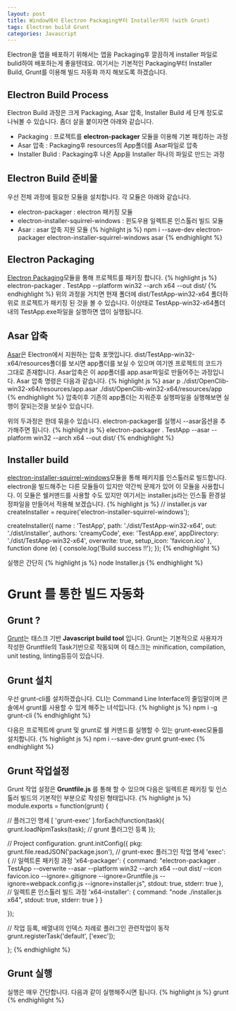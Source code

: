 ```yaml
---
layout: post
title: Window에서 Electron Packaging부터 Installer까지 (with Grunt)
tags: Electron build Grunt
categories: Javascript
---
```

Electron을 앱을 배포하기 위해서는 앱을 Packaging후 깔끔하게 installer 파일로 bulid하여 배포하는게 좋을텐데요. 여기서는 기본적인 Packaging부터 Installer Build, Grunt를 이용해 빌드 자동화 까지 해보도록 하겠습니다.

## Electron Build Process
Electron Build 과정은 크게 Packaging, Asar 압축, Installer Build 세 단계 정도로 나눠볼 수 있습니다. 좀더 살을 붙이자면 아래와 같습니다.
* Packaging : 프로젝트를 **electron-packager** 모듈을 이용해 기본 패킹하는 과정
* Asar 압축 : Packaging후 resources의 App폴더를 Asar파일로 압축
* Installer Bulid : Packaging후 나온 App을 Installer 하나의 파일로 만드는 과정

## Electron Build 준비물
우선 전체 과정에 필요한 모듈을 설치합니다. 각 모듈은 아래와 같습니다.
* electron-packager : electron 패키징 모듈
* electron-installer-squirrel-windows : 윈도우용 일렉트론 인스톨러 빌드 모듈
* Asar : asar 압축 지원 모듈
{% highlight js %}
  npm i --save-dev electron-packager electron-installer-squirrel-windows asar
{% endhighlight %}

## Electron Packaging
[Electron Packaging](https://github.com/electron-userland/electron-packager)모듈을 통해 프로젝트를 패키징 합니다.
{% highlight js %}
electron-packager . TestApp --platform win32 --arch x64 --out dist/
{% endhighlight %}
위의 과정을 거치면 현재 폴더에 dist/TestApp-win32-x64 폴더하위로 프로젝트가 패키징 된 것을 볼 수 있습니다. 이상태로 TestApp-win32-x64폴더내의 TestApp.exe파일을 실행하면 앱이 실행됩니다.

## Asar 압축
[Asar](https://github.com/electron/asar)은 Electron에서 지원하는 압축 포맷입니다. dist/TestApp-win32-x64/resources폴더를 보시면 app폴더를 보실 수 있으며 여기엔 프로젝트의 코드가 그대로 존재합니다. Asar압축은 이 app폴더를 app.asar파일로 만들어주는 과정입니다.
Asar 압축 명령은 다음과 같습니다.
{% highlight js %}
asar p ./dist/OpenClib-win32-x64/resources/app.asar ./dist/OpenClib-win32-x64/resources/app
{% endhighlight %}
압축이후 기존의 app폴더는 지워준후 실행파일을 실행해보면 실행이 잘되는것을 보실수 있습니다.

위의 두과정은 한데 묶을수 있습니다. electron-packager를 실행시 --asar옵션을 추가해주면 됩니다.
{% highlight js %}
electron-packager . TestApp --asar --platform win32 --arch x64 --out dist/
{% endhighlight %}

## Installer build
[electron-installer-squirrel-windows](https://www.npmjs.com/package/electron-installer-squirrel-windows)모듈을 통해 패키지를 인스톨러로 빌드합니다. electron을 빌드해주는 다른 모듈들이 있지만 약간씩 문제가 있어 이 모듈을 사용합니다. 이 모듈은 쉘커맨드를 사용할 수도 있지만 여기서는 installer.js라는 인스톨 환경설정파일을 만들어서 적용해 보겠습니다.
{% highlight js %}
// installer.js
var createInstaller = require('electron-installer-squirrel-windows');

createInstaller({
  name : 'TestApp',
  path: './dist/TestApp-win32-x64',
  out: './dist/installer',
  authors: 'creamyCode',
  exe: 'TestApp.exe',
  appDirectory: './dist/TestApp-win32-x64',
  overwrite: true,
  setup_icon: 'favicon.ico'
}, function done (e) {
  console.log('Build success !!');
});
{% endhighlight %}

실행은 간단히
{% highlight js %}
node Installer.js
{% endhighlight %}

# Grunt 를 통한 빌드 자동화
## Grunt ?
[Grunt](http://gruntjs.com/)는 태스크 기반 **Javascript build tool** 입니다. Grunt는 기본적으로 사용자가 작성한 Gruntfile의 Task기반으로 작동되며 이 태스크는 minification, compilation, unit testing, linting등등이 있습니다.

## Grunt 설치
우선 grunt-cli를 설치하겠습니다. CLI는 Command Line Interface의 줄임말이며 콘솔에서 grunt를 사용할 수 있게 해주는 녀석입니다.
{% highlight js %}
  npm i -g grunt-cli
{% endhighlight %}

다음은 프로젝트에 grunt 및 grunt로 쉘 커맨드를 실행할 수 있는 grunt-exec모듈를 설치합니다.
{% highlight js %}
  npm i --save-dev grunt grunt-exec
{% endhighlight %}

## Grunt 작업설정
Grunt 작업 설정은 **Gruntfile.js** 를 통해 할 수 있으며 다음은 일렉트론 패키징 및 인스톨러 빌드의 기본적인 부분으로 작성된 형태입니다.
{% highlight js %}
module.exports = function(grunt) {

// 플러그인 명세
  [
    'grunt-exec'
  ].forEach(function(task){
    grunt.loadNpmTasks(task);   // grunt 플러그인 등록
  });

  // Project configuration.
  grunt.initConfig({
    pkg: grunt.file.readJSON('package.json'),
      // grunt-exec 플러그인 작업 명세
      'exec': {
        // 일렉트론 패키징 과정
        'x64-packager': {
          command: "electron-packager . TestApp --overwrite --asar --platform win32 --arch x64 --out dist/ --icon favicon.ico --ignore=.gitignore --ignore=Gruntfile.js --ignore=webpack.config.js --ignore=installer.js",
          stdout: true,
          stderr: true
        },
        // 일렉트론 인스톨러 빌드 과정
        'x64-installer': {
          command: "node ./installer.js x64",
          stdout: true,
          stderr: true
        }
      }

  });

  // 작업 등록, 배열내의 인덱스 차례로 플러그인 관련작업이 동작
  grunt.registerTask('default', ['exec']);

};
{% endhighlight %}

## Grunt 실행
실행은 매우 간단합니다. 다음과 같이 실행해주시면 됩니다.
{% highlight js %}
  grunt
{% endhighlight %}

